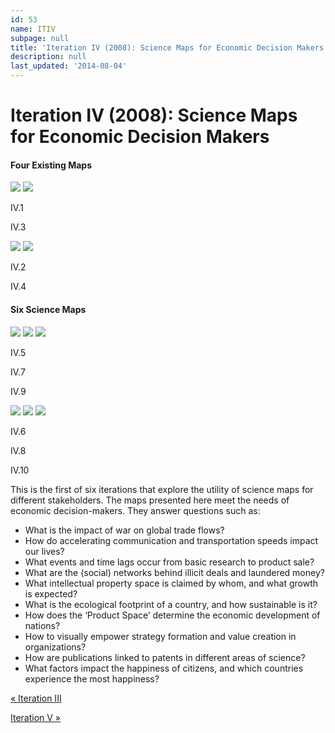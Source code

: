 ```yaml
---
id: 53
name: ITIV
subpage: null
title: 'Iteration IV (2008): Science Maps for Economic Decision Makers'
description: null
last_updated: '2014-08-04'
---
```

Iteration IV (2008): Science Maps for Economic Decision Makers
==============================================================

#### Four Existing Maps

[![](images/maps/160W/IT_04_01_EuropeRawCotton_160W.jpg)](ITI.1.html) [![](images/maps/160W/IT_04_03_TracingKeyEvents_160W.jpg)](ITI.3.html)

IV.1

IV.3

[![](images/maps/160W/IT_04_02_ShrinkingofOurPlanet_160W.jpg)](ITI.2.html) [![](images/maps/160W/IT_04_04_BillClinton_160W.jpg)](ITI.4.html)

IV.2

IV.4

#### Six Science Maps

[![](images/maps/160W/IT_04_05_Patents_160W.jpg)](ITI.5.html) [![](images/maps/160W/IT_04_07_ProductSpace_160W.jpg)](ITI.7.html) [![](images/maps/160W/IT_04_09_SciRoots_160W.jpg)](ITI.9.html)

IV.5

IV.7

IV.9

[![](images/maps/160W/IT_04_06_EcoFootprint_160W.jpg)](ITI.6.html) [![](images/maps/160W/IT_04_08_Visual-Approach_160W.jpg)](ITI.8.html) [![](images/maps/160W/IT_04_10_Happiness_160W.jpg)](ITI.10.html)

IV.6

IV.8

IV.10

This is the first of six iterations that explore the utility of science maps for different stakeholders. The maps presented here meet the needs of economic decision-makers. They answer questions such as:

*   What is the impact of war on global trade flows?
*   How do accelerating communication and transportation speeds impact our lives?
*   What events and time lags occur from basic research to product sale?
*   What are the (social) networks behind illicit deals and laundered money?
*   What intellectual property space is claimed by whom, and what growth is expected?
*   What is the ecological footprint of a country, and how sustainable is it?
*   How does the ‘Product Space’ determine the economic development of nations?
*   How to visually empower strategy formation and value creation in organizations?
*   How are publications linked to patents in different areas of science?
*   What factors impact the happiness of citizens, and which countries experience the most happiness?

[« Iteration III](ITIII.html)

[Iteration V »](ITV.html)